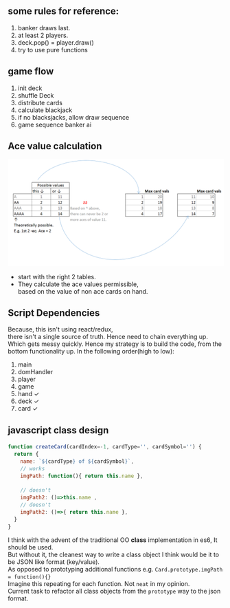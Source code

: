 ## some rules for reference:

1. banker draws last.
2. at least 2 players.
3. deck.pop() = player.draw()
4. try to use pure functions

## game flow

1. init deck
2. shuffle Deck
3. distribute cards
4. calculate blackjack
5. if no blacksjacks, allow draw sequence
6. game sequence banker ai


## Ace value calculation

![calculation flow](./resources/calculateCardValuesLogicwithAces.png)
- start with the right 2 tables.
- They calculate the ace values permissible,  
based on the value of non ace cards on hand.

## Script Dependencies
Because, this isn't using react/redux,  
there isn't a single source of truth.  Hence need to chain everything up.
Which gets messy quickly. Hence my strategy is to build the code,
from the bottom functionality up. In the following order(high to low):
1. main
2. domHandler
3. player
4. game    
5. hand ✓
6. deck ✓
7. card ✓


## javascript class design
```js
function createCard(cardIndex=-1, cardType='', cardSymbol='') {
  return {    
    name: `${cardType} of ${cardSymbol}`,
    // works
    imgPath: function(){ return this.name },

    // doesn't
    imgPath2: ()=>this.name ,
    // doesn't
    imgPath2: ()=>{ return this.name },
  }  
}
```
I think with the advent of the traditional OO **class** implementation in es6,
It should be used.  
But without it, the cleanest way to write a class object I think would be it to be JSON like format (key/value).  
As opposed to prototyping additional functions e.g.
`Card.prototype.imgPath = function(){}`  
Imagine this repeating for each function.
Not `neat` in my opinion.  
Current task to refactor all class objects from the `prototype` way to the json format.
